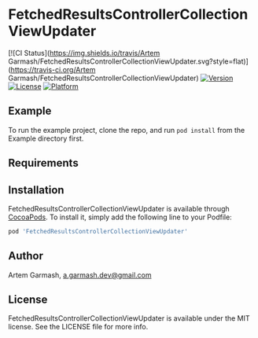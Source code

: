 # FetchedResultsControllerCollectionViewUpdater

[![CI Status](https://img.shields.io/travis/Artem Garmash/FetchedResultsControllerCollectionViewUpdater.svg?style=flat)](https://travis-ci.org/Artem Garmash/FetchedResultsControllerCollectionViewUpdater)
[![Version](https://img.shields.io/cocoapods/v/FetchedResultsControllerCollectionViewUpdater.svg?style=flat)](https://cocoapods.org/pods/FetchedResultsControllerCollectionViewUpdater)
[![License](https://img.shields.io/cocoapods/l/FetchedResultsControllerCollectionViewUpdater.svg?style=flat)](https://cocoapods.org/pods/FetchedResultsControllerCollectionViewUpdater)
[![Platform](https://img.shields.io/cocoapods/p/FetchedResultsControllerCollectionViewUpdater.svg?style=flat)](https://cocoapods.org/pods/FetchedResultsControllerCollectionViewUpdater)

## Example

To run the example project, clone the repo, and run `pod install` from the Example directory first.

## Requirements

## Installation

FetchedResultsControllerCollectionViewUpdater is available through [CocoaPods](https://cocoapods.org). To install
it, simply add the following line to your Podfile:

```ruby
pod 'FetchedResultsControllerCollectionViewUpdater'
```

## Author

Artem Garmash, a.garmash.dev@gmail.com

## License

FetchedResultsControllerCollectionViewUpdater is available under the MIT license. See the LICENSE file for more info.
